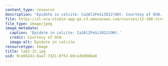 ```yaml
---
content_type: resource
description: 'Epidote in calcite: Ca2Al2FeSi3O12(OH). Courtesy of OCW.'
file: https://ol-ocw-studio-app-qa.s3.amazonaws.com/courses/12-108-structure-of-earth-materials-fall-2004/9ce082430aa77d218f5368ca3b0966e8_lab2-15.jpg
file_type: image/jpeg
image_metadata:
  caption: 'Epidote in calcite: Ca2Al2FeSi3O12(OH).'
  credit: Courtesy of OCW.
  image-alt: Epidote in calcite.
resourcetype: Image
title: lab2-15.jpg
uid: 9ce08243-0aa7-7d21-8f53-68ca3b0966e8
---
```

